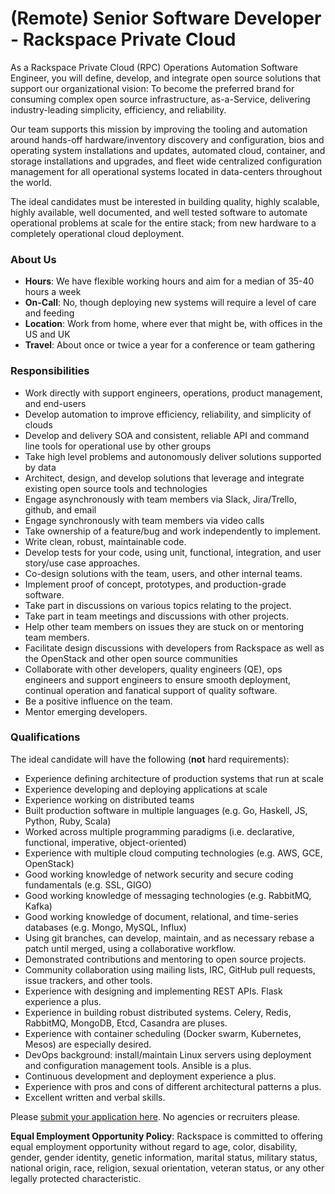 # (Remote) Senior Software Developer - Rackspace Private Cloud

As a Rackspace Private Cloud (RPC) Operations Automation Software Engineer, you will
define, develop, and integrate open source solutions that support our
organizational vision: To become the preferred brand for consuming complex open
source infrastructure, as-a-Service, delivering industry-leading simplicity,
efficiency, and reliability.

Our team supports this mission by improving the tooling and automation around hands-off hardware/inventory discovery and configuration, bios and operating system installations and updates, automated cloud, container, and storage installations and upgrades, and fleet wide centralized configuration management for all operational systems located in data-centers throughout the world.

The ideal candidates must be interested in building quality, highly scalable, highly available, well documented, and well tested software to automate operational problems at scale for the entire stack; from new hardware to a completely operational cloud deployment.

### About Us

- **Hours**: We have flexible working hours and aim for a median of 35-40 hours a week
- **On-Call**: No, though deploying new systems will require a level of care and feeding
- **Location**: Work from home, where ever that might be, with offices in the US and UK
- **Travel**: About once or twice a year for a conference or team gathering

### Responsibilities

- Work directly with support engineers, operations, product management, and end-users
- Develop automation to improve efficiency, reliability, and simplicity of clouds
- Develop and delivery SOA and consistent, reliable API and command line tools for operational use by other groups
- Take high level problems and autonomously deliver solutions supported by data
- Architect, design, and develop solutions that leverage and integrate existing open source tools and technologies
- Engage asynchronously with team members via Slack, Jira/Trello, github, and email
- Engage synchronously with team members via video calls
- Take ownership of a feature/bug and work independently to implement.
- Write clean, robust, maintainable code.
- Develop tests for your code, using unit, functional, integration, and user story/use case approaches.​
- Co-design solutions with the team, users, and other internal teams.
- Implement proof of concept, prototypes, and production-grade software.
- Take part in discussions on various topics relating to the project.
- Take part in team meetings and discussions with other projects.
- Help other team members on issues they are stuck on or mentoring team members.
- Facilitate design discussions with developers from Rackspace as well as the OpenStack and other open source communities
- Collaborate with other developers, quality engineers (QE), ops engineers and support engineers to ensure smooth deployment, continual operation and fanatical support of quality software.
- Be a positive influence on the team.
- Mentor emerging developers.

### Qualifications

The ideal candidate will have the following (**not** hard requirements):

- Experience defining architecture of production systems that run at scale
- Experience developing and deploying applications at scale
- Experience working on distributed teams
- Built production software in multiple languages (e.g. Go, Haskell, JS, Python, Ruby, Scala)
- Worked across multiple programming paradigms (i.e. declarative, functional, imperative, object-oriented)
- Experience with multiple cloud computing technologies (e.g. AWS, GCE, OpenStack)
- Good working knowledge of network security and secure coding fundamentals (e.g. SSL, GIGO)
- Good working knowledge of messaging technologies (e.g. RabbitMQ, Kafka)
- Good working knowledge of document, relational, and time-series databases (e.g. Mongo, MySQL, Influx)
- Using git branches, can develop, maintain, and as necessary rebase a patch until merged, using a collaborative workflow.
- Demonstrated contributions and mentoring to open source projects.
- Community collaboration using mailing lists, IRC, GitHub pull requests, issue trackers, and other tools.
- Experience with designing and implementing REST APIs. Flask experience a plus.
- Experience in building robust distributed systems. Celery, Redis, RabbitMQ, MongoDB, Etcd, Casandra are pluses.
- Experience with container scheduling (Docker swarm, Kubernetes, Mesos) are especially desired.
- DevOps background: install/maintain Linux servers using deployment and configuration management tools. Ansible is a plus.
- Continuous development and deployment experience a plus.
- Experience with pros and cons of different architectural patterns a plus.
- Excellent written and verbal skills.

Please [submit your application here](https://uscareers-rackspace.icims.com/jobs/20715/software-developer-iii---us-1/job). No agencies or recruiters please.

**Equal Employment Opportunity Policy**: Rackspace is committed to offering equal employment opportunity without regard to age, color, disability, gender, gender identity, genetic information, marital status, military status, national origin, race, religion, sexual orientation, veteran status, or any other legally protected characteristic.
